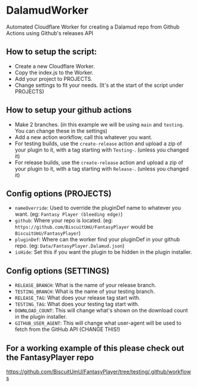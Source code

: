 # DalamudWorker
Automated Cloudflare Worker for creating a Dalamud repo from Github Actions using Github's releases API

## How to setup the script:
 - Create a new Cloudflare Worker.
 - Copy the index.js to the Worker.
 - Add your project to PROJECTS.
 - Change settings to fit your needs. (It's at the start of the script under PROJECTS)
 

## How to setup your github actions
 - Make 2 branches. (in this example we will be using `main` and `testing`. You can change these in the settings)
 - Add a new action workflow, call this whatever you want.
 - For testing builds, use the `create-release` action and upload a zip of your plugin to it, with a tag starting with `Testing-`. (unless you changed it)
 - For release builds, use the `create-release` action and upload a zip of your plugin to it, with a tag starting with `Release-`. (unless you changed it)
 
 ## Config options (PROJECTS)
  - `nameOverride`: Used to override the pluginDef name to whatever you want. (eg: `Fantasy Player (bleeding edge)`)
  - `github`: Where your repo is located. (eg: `https://github.com/BiscuitUmU/FantasyPlayer` would be `BiscuitUmU/FantasyPlayer`)
  - `pluginDef`: Where can the worker find your pluginDef in your github repo. (eg: `Data/FantasyPlayer.Dalamud.json`)
  - `isHide`: Set this if you want the plugin to be hidden in the plugin installer.
  
 ## Config options (SETTINGS)
 - `RELEASE_BRANCH`: What is the name of your release branch.
 - `TESTING_BRANCH`: What is the name of your testing branch.
 - `RELEASE_TAG`: What does your release tag start with.
 - `TESTING_TAG`: What does your testing tag start with.
 - `DOWNLOAD_COUNT`: This will change what's shown on the download count in the plugin installer.
 - `GITHUB_USER_AGENT`: This will change what user-agent will be used to fetch from the GitHub API (CHANGE THIS!)
 
## For a working example of this please check out the FantasyPlayer repo
https://github.com/BiscuitUmU/FantasyPlayer/tree/testing/.github/workflows
